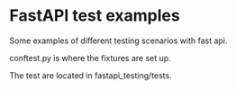 # FastAPI test examples

Some examples of different testing scenarios with fast api.

conftest.py is where the fixtures are set up.

The test are located in fastapi_testing/tests.